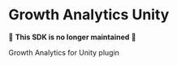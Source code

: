 # Growth Analytics Unity

:rotating_light: **This SDK is no longer maintained** :rotating_light:  

Growth Analytics for Unity plugin
